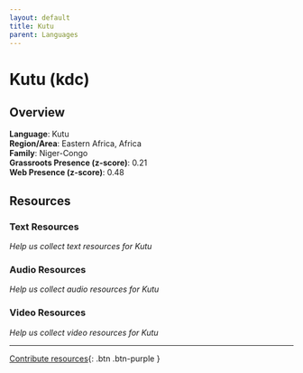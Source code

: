```yaml
---
layout: default
title: Kutu
parent: Languages
---
```


# Kutu (kdc)

## Overview

**Language**: Kutu  
**Region/Area**: Eastern Africa, Africa  
**Family**: Niger-Congo  
**Grassroots Presence (z-score)**: 0.21  
**Web Presence (z-score)**: 0.48  

## Resources

### Text Resources
*Help us collect text resources for Kutu*

### Audio Resources
*Help us collect audio resources for Kutu*

### Video Resources
*Help us collect video resources for Kutu*

---

[Contribute resources](https://forms.office.com/e/1SfLJx3u1r){: .btn .btn-purple }
